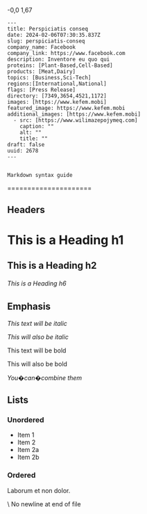  -0,0 1,67 

    ---
    title: Perspiciatis conseq
    date: 2024-02-06T07:30:35.837Z
    slug: perspiciatis-conseq
    company_name: Facebook
    company_link: https://www.facebook.com
    description: Inventore eu quo qui
    proteins: [Plant-Based,Cell-Based]
    products: [Meat,Dairy]
    topics: [Business,Sci-Tech]
    regions:[International,National]
    flags: [Press Release]
    directory: [7349,3654,4521,1172]
    images: [https://www.kefem.mobi]
    featured_image: https://www.kefem.mobi
    additional_images: [https://www.kefem.mobi]
      - src: [https://www.wilimazepojymeq.com]
        caption: ""
        alt: ""
        title: ""
    draft: false
    uuid: 2678
    ---
    

    Markdown syntax guide
=====================

Headers
-------

This is a Heading h1
====================

This is a Heading h2
--------------------

###### This is a Heading h6

Emphasis
--------

_This text will be italic_

_This will also be italic_

This text will be bold

This will also be bold

_You�can�combine them_

Lists
-----

### Unordered

*   Item 1
*   Item 2
*   Item 2a
*   Item 2b

### Ordered

Laborum et non dolor.
    
\ No newline at end of file